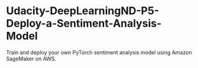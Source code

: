# Udacity-DeepLearningND-P5-Deploy-a-Sentiment-Analysis-Model
Train and deploy your own PyTorch sentiment analysis model using Amazon SageMaker on AWS. 
